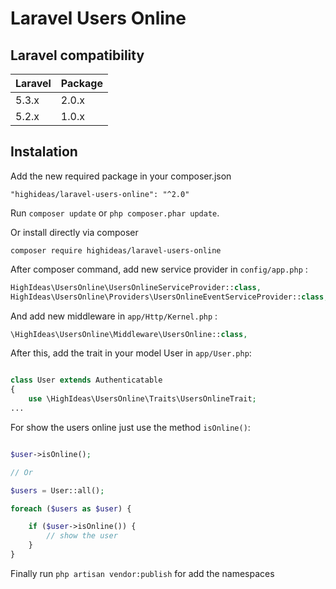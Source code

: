 # Laravel Users Online


## Laravel compatibility

 Laravel      | Package
:-------------|:----------
  5.3.x        | 2.0.x
  5.2.x        | 1.0.x

## Instalation

Add the new required package in your composer.json

```
"highideas/laravel-users-online": "^2.0"
```
Run `composer update` or `php composer.phar update`.

Or install directly via composer

```
composer require highideas/laravel-users-online
```

After composer command, add new service provider in `config/app.php` :

```php
HighIdeas\UsersOnline\UsersOnlineServiceProvider::class,
HighIdeas\UsersOnline\Providers\UsersOnlineEventServiceProvider::class,
```

And add new middleware in `app/Http/Kernel.php` :

```php
\HighIdeas\UsersOnline\Middleware\UsersOnline::class,
```

After this, add the trait in your model User in `app/User.php`:

```php

class User extends Authenticatable
{
    use \HighIdeas\UsersOnline\Traits\UsersOnlineTrait;
...

```

For show the users online just use the method `isOnline()`:

```php

$user->isOnline();

// Or

$users = User::all();

foreach ($users as $user) {

    if ($user->isOnline()) {
        // show the user
    }
}

```


Finally run `php artisan vendor:publish` for add the namespaces

